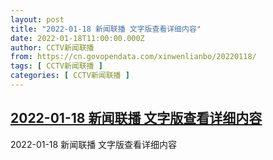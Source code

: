 ```yaml
---
layout: post
title: "2022-01-18 新闻联播 文字版查看详细内容"
date: 2022-01-18T11:00:00.000Z
author: CCTV新闻联播
from: https://cn.govopendata.com/xinwenlianbo/20220118/
tags: [ CCTV新闻联播 ]
categories: [ CCTV新闻联播 ]
---
```

<!--1642503600000-->
[2022-01-18 新闻联播 文字版查看详细内容](https://cn.govopendata.com/xinwenlianbo/20220118/)
------

<div>
2022-01-18 新闻联播 文字版查看详细内容
</div>
